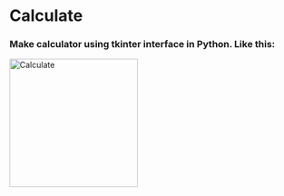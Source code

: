 # Calculate

### Make calculator using tkinter interface in Python. Like this:
<img width="226" alt="Calculate" src="https://github.com/NitikaGoyal17/Calculate/assets/127024956/a0d365f4-5286-40ff-8c92-bcb48b8265b3">
